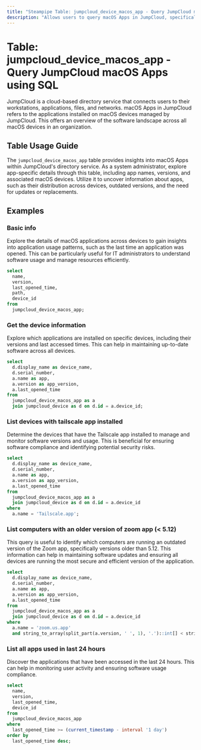 ```yaml
---
title: "Steampipe Table: jumpcloud_device_macos_app - Query JumpCloud macOS Apps using SQL"
description: "Allows users to query macOS Apps in JumpCloud, specifically to retrieve details about each app installed on macOS devices managed by JumpCloud."
---
```


# Table: jumpcloud_device_macos_app - Query JumpCloud macOS Apps using SQL

JumpCloud is a cloud-based directory service that connects users to their workstations, applications, files, and networks. macOS Apps in JumpCloud refers to the applications installed on macOS devices managed by JumpCloud. This offers an overview of the software landscape across all macOS devices in an organization.

## Table Usage Guide

The `jumpcloud_device_macos_app` table provides insights into macOS Apps within JumpCloud's directory service. As a system administrator, explore app-specific details through this table, including app names, versions, and associated macOS devices. Utilize it to uncover information about apps, such as their distribution across devices, outdated versions, and the need for updates or replacements.

## Examples

### Basic info
Explore the details of macOS applications across devices to gain insights into application usage patterns, such as the last time an application was opened. This can be particularly useful for IT administrators to understand software usage and manage resources efficiently.

```sql
select
  name,
  version,
  last_opened_time,
  path,
  device_id
from
  jumpcloud_device_macos_app;
```

### Get the device information
Explore which applications are installed on specific devices, including their versions and last accessed times. This can help in maintaining up-to-date software across all devices.

```sql
select
  d.display_name as device_name,
  d.serial_number,
  a.name as app,
  a.version as app_version,
  a.last_opened_time
from
  jumpcloud_device_macos_app as a
  join jumpcloud_device as d on d.id = a.device_id;
```

### List devices with tailscale app installed
Determine the devices that have the Tailscale app installed to manage and monitor software versions and usage. This is beneficial for ensuring software compliance and identifying potential security risks.

```sql
select
  d.display_name as device_name,
  d.serial_number,
  a.name as app,
  a.version as app_version,
  a.last_opened_time
from
  jumpcloud_device_macos_app as a
  join jumpcloud_device as d on d.id = a.device_id
where
  a.name = 'Tailscale.app';
```

### List computers with an older version of zoom app (< 5.12)
This query is useful to identify which computers are running an outdated version of the Zoom app, specifically versions older than 5.12. This information can help in maintaining software updates and ensuring all devices are running the most secure and efficient version of the application.

```sql
select
  d.display_name as device_name,
  d.serial_number,
  a.name as app,
  a.version as app_version,
  a.last_opened_time
from
  jumpcloud_device_macos_app as a
  join jumpcloud_device as d on d.id = a.device_id
where
  a.name = 'zoom.us.app'
  and string_to_array(split_part(a.version, ' ', 1), '.')::int[] < string_to_array('5.12', '.')::int[];
```

### List all apps used in last 24 hours
Discover the applications that have been accessed in the last 24 hours. This can help in monitoring user activity and ensuring software usage compliance.

```sql
select
  name,
  version,
  last_opened_time,
  device_id
from
  jumpcloud_device_macos_app
where
  last_opened_time >= (current_timestamp - interval '1 day')
order by
  last_opened_time desc;
```